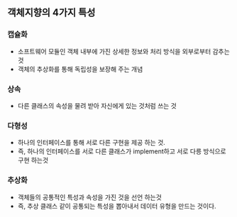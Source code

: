 ## 객체지향의 4가지 특성

### 캡슐화

- 소프트웨어 모듈인 객체 내부에 가진 상세한 정보와 처리 방식을 외부로부터 감추는 것
- 객체의 추상화를 통해 독립성을 보장해 주는 개념

### 상속

- 다른 클래스의 속성을 물려 받아 자신에게 있는 것처럼 쓰는 것

### 다형성

- 하나의 인터페이스를 통해 서로 다른 구현을 제공 하는 것.
- 즉, 하나의 인터페이스를 서로 다른 클래스가 implement하고 서로 다릉 방식으로 구현 하는것

### 추상화

- 객체들의 공통적인 특성과 속성을 가진 것을 선언 하는것
- 즉, 추상 클래스 같이 공통되는 특성을 뽑아내서 데이터 유형을 만드는 것이다.

